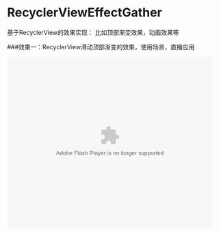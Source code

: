 # RecyclerViewEffectGather
基于RecyclerView的效果实现： 比如顶部渐变效果，动画效果等

###效果一：RecyclerView滑动顶部渐变的效果，使用场景，直播应用

<embed src="http://static.video.qq.com/TPout.swf?vid=o01903jcnys&auto=0" allowFullScreen="true" quality="high" width="480" height="400" align="middle" allowScriptAccess="always" type="application/x-shockwave-flash"></embed>
